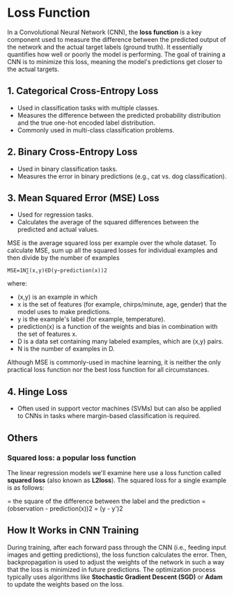 # Loss Function

In a Convolutional Neural Network (CNN), the **loss function** is a key component used to measure the difference between the predicted output of the network and the actual target labels (ground truth). It essentially quantifies how well or poorly the model is performing. The goal of training a CNN is to minimize this loss, meaning the model's predictions get closer to the actual targets.

## 1. Categorical Cross-Entropy Loss

- Used in classification tasks with multiple classes.
- Measures the difference between the predicted probability distribution and the true one-hot encoded label distribution.
- Commonly used in multi-class classification problems.

## 2. Binary Cross-Entropy Loss

- Used in binary classification tasks.
- Measures the error in binary predictions (e.g., cat vs. dog classification).

## 3. Mean Squared Error (MSE) Loss

- Used for regression tasks.
- Calculates the average of the squared differences between the predicted and actual values.

MSE is the average squared loss per example over the whole dataset. To calculate MSE, sum up all the squared losses for individual examples and then divide by the number of examples

`MSE=1N∑(x,y)∈D(y−prediction(x))2`

where:

- (x,y) is an example in which
- x is the set of features (for example, chirps/minute, age, gender) that the model uses to make predictions.
- y is the example's label (for example, temperature).
- prediction(x) is a function of the weights and bias in combination with the set of features x.
- D is a data set containing many labeled examples, which are (x,y) pairs.
- N is the number of examples in D.

Although MSE is commonly-used in machine learning, it is neither the only practical loss function nor the best loss function for all circumstances.

## 4. Hinge Loss

- Often used in support vector machines (SVMs) but can also be applied to CNNs in tasks where margin-based classification is required.

## Others

### Squared loss: a popular loss function

The linear regression models we'll examine here use a loss function called **squared loss** (also known as **L2loss**). The squared loss for a single example is as follows:

= the square of the difference between the label and the prediction
= (observation - prediction(x))2
= (y - y')2

## How It Works in CNN Training

During training, after each forward pass through the CNN (i.e., feeding input images and getting predictions), the loss function calculates the error. Then, backpropagation is used to adjust the weights of the network in such a way that the loss is minimized in future predictions. The optimization process typically uses algorithms like **Stochastic Gradient Descent (SGD)** or **Adam** to update the weights based on the loss.
